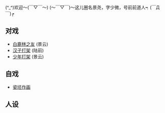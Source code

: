 (^_^)欢迎～(￣▽￣～)
(～￣▽￣)～这儿圈名景尧，字少微，号前前道人┑(￣Д ￣)┍


## 对戏

- [白鹿林之友](https://raw.githubusercontent.com/UserT2019/UserT2019.github.io/master/bllzy.png)
(景云)
- [汉子打架](https://raw.githubusercontent.com/UserT2019/UserT2019.github.io/master/hzdj.png)
(陆前)
- [少年打架](https://raw.githubusercontent.com/UserT2019/UserT2019.github.io/master/sndj.png)
(景云)
## 自戏
- [瓷坯作画](https://raw.githubusercontent.com/UserT2019/UserT2019.github.io/master/cpzh.png)

## 人设
